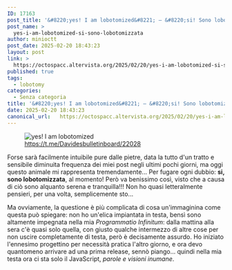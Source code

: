 ```yaml
---
ID: 17163
post_title: '&#8220;yes! I am lobotomized&#8221; — &#8220;si! Sono lobotomizzata&#8221;'
post_name: >
  yes-i-am-lobotomized-si-sono-lobotomizzata
author: minioctt
post_date: 2025-02-20 18:43:23
layout: post
link: >
  https://octospacc.altervista.org/2025/02/20/yes-i-am-lobotomized-si-sono-lobotomizzata/
published: true
tags:
  - lobotomy
categories:
  - Senza categoria
title: '&#8220;yes! I am lobotomized&#8221; — &#8220;si! Sono lobotomizzata&#8221;'
date: 2025-02-20 18:43:23
canonical_url:   https://octospacc.altervista.org/2025/02/20/yes-i-am-lobotomized-si-sono-lobotomizzata/
---
```

<!-- wp:image {"id":17162,"sizeSlug":"large","linkDestination":"none"} -->
<figure class="wp-block-image size-large"><img src="{{site.cdnurl}}/assets/uploads/2025/02/lphoto_5868269428217594958_y3827914421119303489-317x480.jpg" alt="yes! I am lobotomized" class="wp-image-17162"/><figcaption class="wp-element-caption"><a href="https://t.me/Davidesbulletinboard/22028">https://t.me/Davidesbulletinboard/22028</a></figcaption></figure>
<!-- /wp:image -->

<!-- wp:paragraph -->
<p>Forse sarà facilmente intuibile pure dalle pietre, data la tutto d'un tratto e sensibile diminuita frequenza dei miei post negli ultimi pochi giorni, ma oggi questo animale mi rappresenta tremendamente... Per fugare ogni dubbio: <strong>si, sono lobotomizzata</strong>, al momento! Però va benissimo così, visto che a causa di ciò sono alquanto serena e tranquilla!!! Non ho quasi letteralmente pensieri, per una volta, semplicemente sto...</p>
<!-- /wp:paragraph -->

<!-- wp:paragraph -->
<p>Ma ovviamente, la questione è più complicata di cosa un'immaginina come questa può spiegare: non ho un'elica impiantata in testa, bensì sono altamente impegnata nella mia <em>Programmatio Infinitum</em>: dalla mattina alla sera c'è quasi solo quella, con giusto qualche intermezzo di altre cose per non uscire completamente di testa, però è decisamente assurdo. Ho iniziato l'ennesimo progettino per necessità pratica l'altro giorno, e ora devo quantomeno arrivare ad una prima release, sennò piango... quindi nella mia testa ora ci sta solo il JavaScript, <em>parole e visioni inumane</em>.</p>
<!-- /wp:paragraph -->